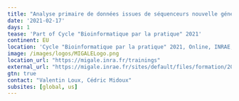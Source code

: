 ```yaml
---
title: "Analyse primaire de données issues de séquenceurs nouvelle génération sous Galaxy"
date: '2021-02-17'
days: 1
tease: 'Part of Cycle "Bioinformatique par la pratique" 2021'
continent: EU
location: 'Cycle "Bioinformatique par la pratique" 2021, Online, INRAE, Jouy-en-Josas, France'
image: /images/logos/MIGALELogo.png
location_url: "https://migale.inra.fr/trainings"
external_url: "https://migale.inrae.fr/sites/default/files/formation/2021/module8bis.pdf"
gtn: true
contact: "Valentin Loux, Cédric Midoux"
subsites: [global, us]
---
```

